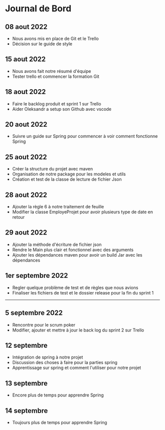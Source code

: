 # Journal de Bord

## 08 aout 2022
* Nous avons mis en place de Git et le Trello
* Décision sur le guide de style

## 15 aout 2022
* Nous avons fait notre résumé d'équipe
* Tester trello et commencer la formation Git

## 18 aout 2022
* Faire le backlog produit et sprint 1 sur Trello
* Aider Oleksandr a setup son Github avec vscode

## 20 aout 2022
* Suivre un guide sur Spring pour commencer à voir comment fonctionne Spring

## 25 aout 2022
* Créer la structure du projet avec maven
* Organisation de notre package pour les modeles et utils
* Création et test de la classe de lecture de fichier Json

## 28 aout 2022
* Ajouter la règle 6 à notre traitement de feuille
* Modifier la classe EmployeProjet pour avoir plusieurs type de date en retour

## 29 aout 2022
* Ajouter la méthode d'écriture de fichier json
* Rendre le Main plus clair et fonctionnel avec des arguments
* Ajouter les dépendances maven pour avoir un build Jar avec les dépendances

## 1er septembre 2022
* Regler quelque problème de test et de règles que nous avions
* Finaliser les fichiers de test et le dossier release pour la fin du sprint 1

***
## 5 septembre 2022
* Rencontre pour le scrum poker
* Modifier, ajouter et mettre à jour le back log du sprint 2 sur Trello

## 12 septembre 
* Intégration de spring à notre projet
* Discussion des choses à faire pour la parties spring
* Apprentissage sur spring et comment l'utiliser pour notre projet

## 13 septembre
* Encore plus de temps pour apprendre Spring

## 14 septembre
* Toujours plus de temps pour apprendre Spring